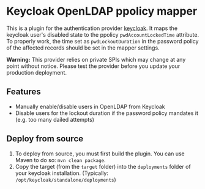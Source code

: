 # Keycloak OpenLDAP ppolicy mapper

This is a plugin for the authentication provider [keycloak](https://keycloak.org). It maps the keycloak user's disabled state to the ppolicy `pwdAccountLockedTime` attribute. To properly work, the time set as `pwdLockoutDuration` in the password policy of the affected records should be set in the mapper settings.

**Warning:** This provider relies on private SPIs which may change at any point without notice. Please test the provider before you update your production deployment.

## Features

- Manually enable/disable users in OpenLDAP from Keycloak
- Disable users for the lockout duration if the password policy mandates it (e.g. too many dailed attempts)

## Deploy from source

1. To deploy from source, you must first build the plugin. You can use Maven to do so: `mvn clean package`.
2. Copy the target (from the `target` folder) into the `deployments` folder of your keycloak installation. (Typically: `/opt/keycloak/standalone/deployments`)
